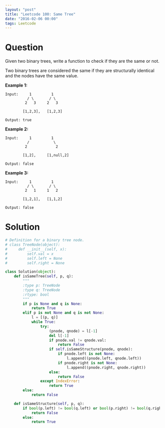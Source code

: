 ```yaml
---
layout: "post"
title: "Leetcode 100: Same Tree"
date: "2016-02-06 00:00"
tags: Leetcode
---
```


# Question

Given two binary trees, write a function to check if they are the same or not.

Two binary trees are considered the same if they are structurally identical and the nodes have the same value.


**Example 1:**

```
Input:     1         1
          / \       / \
         2   3     2   3

        [1,2,3],   [1,2,3]

Output: true
```

**Example 2:**

```
Input:     1         1
          /           \
         2             2

        [1,2],     [1,null,2]

Output: false
```

**Example 3:**

```
Input:     1         1
          / \       / \
         2   1     1   2

        [1,2,1],   [1,1,2]

Output: false
```

# Solution
```python
# Definition for a binary tree node.
# class TreeNode(object):
#     def __init__(self, x):
#         self.val = x
#         self.left = None
#         self.right = None

class Solution(object):
    def isSameTree(self, p, q):
        """
        :type p: TreeNode
        :type q: TreeNode
        :rtype: bool
        """
        if p is None and q is None:
            return True
        elif p is not None and q is not None:
            l = [(p, q)]
            while True:
                try:
                    (pnode, qnode) = l[-1]
                    del l[-1]
                    if pnode.val != qnode.val:
                        return False
                    if self.isSameStructure(pnode, qnode):
                        if pnode.left is not None:
                            l.append((pnode.left, qnode.left))
                        if pnode.right is not None:
                            l.append((pnode.right, qnode.right))
                    else:
                        return False
                except IndexError:
                    return True
        else:
            return False

    def isSameStructure(self, p, q):
        if bool(p.left) != bool(q.left) or bool(p.right) != bool(q.right):
            return False
        else:
            return True

```
